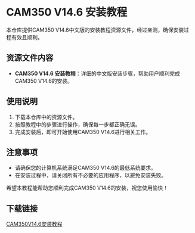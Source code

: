 # CAM350 V14.6 安装教程

本仓库提供CAM350 V14.6中文版的安装教程资源文件，经过亲测，确保安装过程有效且顺利。

## 资源文件内容

- **CAM350 V14.6 安装教程**：详细的中文版安装步骤，帮助用户顺利完成CAM350 V14.6的安装。

## 使用说明

1. 下载本仓库中的资源文件。
2. 按照教程中的步骤进行操作，确保每一步都正确无误。
3. 完成安装后，即可开始使用CAM350 V14.6进行相关工作。

## 注意事项

- 请确保您的计算机系统满足CAM350 V14.6的最低系统要求。
- 在安装过程中，请关闭所有不必要的应用程序，以避免安装失败。

希望本教程能帮助您顺利完成CAM350 V14.6的安装，祝您使用愉快！

## 下载链接

[CAM350V14.6安装教程](https://pan.quark.cn/s/e7d7257e2d0d)